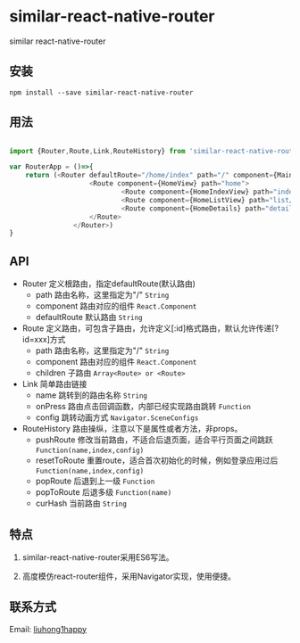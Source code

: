 # similar-react-native-router

similar react-native-router

## 安装

	npm install --save similar-react-native-router
	
## 用法

```js

import {Router,Route,Link,RouteHistory} from 'similar-react-native-router';

var RouterApp = ()=>{
	return (<Router defaultRoute="/home/index" path="/" component={MainApp}>
					<Route component={HomeView} path="home">
							<Route component={HomeIndexView} path="index"></Route>
							<Route component={HomeListView} path="list/:subject"></Route>
							<Route component={HomeDetails} path="details/:id"></Route>
					</Route>
				</Router>)
}
```

## API

- Router 定义根路由，指定defaultRoute(默认路由)
    - path 路由名称，这里指定为"/" `String`
    - component 路由对应的组件 `React.Component`
    - defaultRoute 默认路由 `String`
- Route 定义路由，可包含子路由，允许定义[:id]格式路由，默认允许传递[?id=xxx]方式
    - path 路由名称，这里指定为"/" `String`
    - component 路由对应的组件 `React.Component`
    - children 子路由 `Array<Route> or <Route>`
- Link 简单路由链接
    - name 跳转到的路由名称 `String`
    - onPress 路由点击回调函数，内部已经实现路由跳转 `Function`
	- config 跳转动画方式 `Navigator.SceneConfigs`
- RouteHistory 路由操纵，注意以下是属性或者方法，非props。
    - pushRoute 修改当前路由，不适合后退页面，适合平行页面之间跳跃 `Function(name,index,config)`
	- resetToRoute 重置route，适合首次初始化的时候，例如登录应用过后 `Function(name,index,config)`
	- popRoute 后退到上一级 `Function`
	- popToRoute 后退多级 `Function(name)`
    - curHash 当前路由 `String`
	

## 特点

1. similar-react-native-router采用ES6写法。

2. 高度模仿react-router组件，采用Navigator实现，使用便捷。

## 联系方式

Email: [liuhong1happy](liuhong1.happy@163.com)